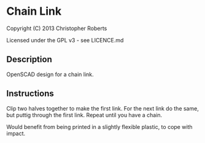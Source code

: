 Chain Link
==========

Copyright (C) 2013 Christopher Roberts

Licensed under the GPL v3 - see LICENCE.md

Description
-----------
OpenSCAD design for a chain link.

Instructions
------------
Clip two halves together to make the first link.
For the next link do the same, but puttig through the first link.
Repeat until you have a chain.

Would benefit from being printed in a slightly flexible plastic, to cope with impact.
